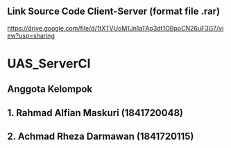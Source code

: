 ## Link Source Code Client-Server (format file .rar)
https://drive.google.com/file/d/1tXTVUoM1Jn1aTAp3dt1OBpoCN26uF3G7/view?usp=sharing
# UAS_ServerCI
## Anggota Kelompok
## 1. Rahmad Alfian Maskuri (1841720048)
## 2. Achmad Rheza Darmawan (1841720115)
